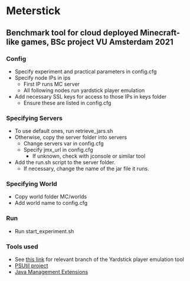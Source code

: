 # Meterstick
## Benchmark tool for cloud deployed Minecraft-like games, BSc project VU Amsterdam 2021

### Config

- Specify experiment and practical parameters in config.cfg 
- Specify node IPs in ips
    - First IP runs MC server
    - All following nodes run yardstick player emulation
- Add necessary SSL keys for access to those IPs in keys folder
    - Ensure these are listed in config.cfg

### Specifying Servers
- To use default ones, run retrieve_jars.sh 
- Otherwise, copy the server folder into servers
    - Change servers var in config.cfg
    - Specify jmx_url in config.cfg
        - If unknown, check with jconsole or similar tool
- Add the run.sh script to the server folder.
    - If necessary, change the name of the jar file it runs.

### Specifying World
- Copy world folder MC/worlds
- Add world name to config.cfg

### Run
- Run start_experiment.sh

### Tools used
- See [this link](https://github.com/atlarge-research/yardstick/commit/066a2b258a6c6f9c333a386751154d05c763b6d4) for relevant branch of the Yardstick player emulation tool 
- [PSUtil project](https://pypi.org/project/psutil/)
- [Java Management Extensions](https://docs.oracle.com/javase/tutorial/jmx/overview/javavm.html) 


